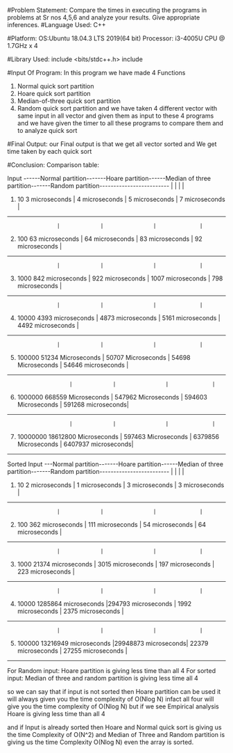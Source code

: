 #Problem Statement: 
Compare the times in executing the programs in problems at Sr nos 4,5,6 and analyze your
results. Give appropriate inferences.
#Language Used: 
C++


#Platform:
OS:Ubuntu 18.04.3 LTS 2019(64 bit)
Processor: i3-4005U CPU @ 1.7GHz x 4

#Library Used:
include <bits/stdc++.h> 
include <chrono>



#Input Of Program:
In this program we have made 4 Functions
1. Normal quick sort partition
2. Hoare quick sort partition
3. Median-of-three quick sort partition
4. Random quick sort partition
and we have taken 4 different vector with same input in all vector and given them as input to these 4 programs
and we have given the timer to all these programs to compare them and to analyze quick sort 


#Final Output:
our Final output is that we get all vector sorted and We get time taken by each quick sort 

#Conclusion:
Comparison table:

									                       
   Input ------Normal partition-------Hoare partition------Median of three partition-------Random partition-------------------------
				    |			  |			       |		      |
1. 10    	  3 microseconds    |   4 microseconds    |  	  5 microseconds       |   7 microseconds     | 
---------------------------------------------------------------------------------------------------------------------------------------	
				    |			  |			       |		      |
2. 100 		 63 microseconds    |  64 microseconds    |  	  83 microseconds      |   92 microseconds    | 
---------------------------------------------------------------------------------------------------------------------------------------
				    |			  |			       |		      |
3. 1000    	842 microseconds    |   922 microseconds  |   	  1007 microseconds    |   798 microseconds   |
---------------------------------------------------------------------------------------------------------------------------------------
				    |			  |			       |		      |
4. 10000       4393 microseconds    |   4873 microseconds |  	  5161 microseconds    |   4492 microseconds  | 
---------------------------------------------------------------------------------------------------------------------------------------
				    |			  |			       |		      |	
5. 100000       51234 Microseconds  | 50707 Microseconds  |       54698 Microseconds   |   54646 microseconds | 
---------------------------------------------------------------------------------------------------------------------------------------	
	    			    |			  |			       |		      |
6. 1000000      668559 Microseconds | 547962 Microseconds |      594603 Microseconds   |   591268 microseconds|
---------------------------------------------------------------------------------------------------------------------------------------	
	    			    |			  |			       |		      |
7. 10000000   18612800 Microseconds | 597463 Microseconds |      6379856 Microseconds  |  6407937 microseconds|
---------------------------------------------------------------------------------------------------------------------------------------	

Sorted Input ---Normal partition-------Hoare partition------Median of three partition-------Random partition-------------------------
				    |			  |			       |		      |
1. 10    	  2 microseconds    |   1 microseconds    |  	  3 microseconds       |   3 microseconds     | 
---------------------------------------------------------------------------------------------------------------------------------------	
				    |			  |			       |		      |
2. 100 		362 microseconds    |  111 microseconds   |  	   54 microseconds     |   64 microseconds    | 
---------------------------------------------------------------------------------------------------------------------------------------
				    |			  |			       |		      |
3. 1000        21374 microseconds   | 3015 microseconds   |   	   197 microseconds    |   223 microseconds   |
---------------------------------------------------------------------------------------------------------------------------------------
				    |			  |			       |		      |
4. 10000     1285864 microseconds   |294793 microseconds  |  	    1992 microseconds  |   2375 microseconds  | 
---------------------------------------------------------------------------------------------------------------------------------------
				    |			  |			       |		      |	
5. 100000   13216949 microseconds   |29948873 microseconds|       22379 microseconds   |   27255 microseconds | 
---------------------------------------------------------------------------------------------------------------------------------------

For Random input: Hoare partition is giving less time than all 4
For sorted input: Median of three and random partition is giving less time all 4

so we can say that if input is not sorted then Hoare partition can be used it will always given you the time complexity of O(Nlog N)
infact all four will give you the time complexity of O(Nlog N) but if we see Empirical analysis Hoare is giving less time than all 4
 
and if Input is already sorted then Hoare and Normal quick sort is giving us the time Complexity of O(N^2) and Median of Three and
Random partition is giving us the time Complexity O(Nlog N) even the array is sorted.

 
